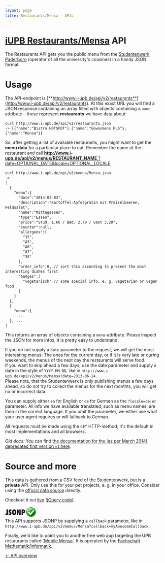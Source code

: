 ```yaml
---
layout: page
title: Restaurants/Mensa - APIs
---
```


[iUPB Restaurants/Mensa](http://www.i-upb.de/restaurants) API
==================
The Restaurants API gets you the public menu from the [Studentenwerk Paderborn](http://www.studentenwerk-pb.de/gastronomie/) (operator of all the university's cousines) in a handy JSON format.

Usage
=====
  
The API-endpoint is [**http://www.i-upb.de/api/v2/restaurants**](http://www.i-upb.de/api/v2/restaurants). At this exact URL you will find a JSON response containing an array filled with objects containing a `name` attribute – these represent **restaurants** we have data about:

    curl http://www.i-upb.de/api/v2/restaurants.json
    -> [{"name":"Bistro HOTSPOT"},{"name":"Gownsmens Pub"},{"name":"Mensa"}]

So, after getting a list of available restaurants, you might want to get the **menu data** for a particular place to eat. Remember the name of the restaurant and call [**http://www.i-upb.de/api/v2/menus/RESTAURANT_NAME** ?date=OPTIONAL_DATE&locale=OPTIONAL_LOCALE](http://www.i-upb.de/api/v2/menus/Mensa.json)

    curl http://www.i-upb.de/api/v2/menus/Mensa.json
    -> 
    [
      {
        "menu":{
          "date":"2014-03-03",
          "description":"Kartoffel-Apfelgratin mit Preiselbeeren, Feldsalat",
          "name":"Mittagessen",
          "type":"Essen",
          "price":"Stud. 1,60 / Bed. 2,70 / Gast 3,20",
          "counter":null,
          "allergens":[
            "15",
            "A3",
            "A6",
            "A7",
            "38"
          ],
          "order_info":0, // sort this ascending to present the most interesting dishes first
          "badges":[
            "vegetarisch" // some special info, e. g. vegetarian or vegan food
          ]
        }
      },
      {
        "menu":{
          ... 
      }, ... 
    ]

This returns an array of objects containing a `menu`-attribute. Please inspect the JSON for more infos, it is pretty easy to understand.

If you do not supply a `date` parameter to the request, we will get the most interesting menus: The ones for the current day, or if it is very late or during weekends, the menus of the next day the restaurants will serve food.    
If you want to skip ahead a few days, use the date parameter and supply a date in the style of `YYYY-MM-DD`, like in `http://www.i-upb.de/api/v2/menus/Mensa?date=2013-06-24`.    
Please note, that the Studentenwerk is only publishing menus a few days ahead, so do not try to collect the menus for the next monthts, you will get no or incorrect data.

You can supply either `en` for English or `de` for German as the `?locale=de|en` parameter. All info we have available translated, such as menu names, are then in the correct language. If you omit the parameter, we either use what your user agent requires or will fallback to German.

All requests must be made using the `GET` HTTP-method; it's the default in most implementations and all browsers.

*Old docs:* You can find [the documentation for the (as per March 2014) deprecated first version `v1` here](/apis.restaurants.v1.html).

Source and more
===============

This data is gathered from a CSV feed of the Studentenwerk, but is a **private** API. Only use this for your pet projects, e. g. in your office. Consider using the [official data source](http://www.studentenwerk-pb.de/gastronomie/rahmenbedingungen-fuer-speiseplan-nutzung/) directly. 

Checkout it out [live](http://www.i-upb.de/restaurants) ([jQuery code](https://github.com/yippie-io/iUPB/blob/master/app/assets/javascripts/restaurants.js.coffee)).

![JSONP enabled](images/jsonp-ok.png)   
This API supports JSONP by supplying a `callback` parameter, like in `http://www.i-upb.de/api/v2/menus/Mensa?callback=myAwesomeCallback`.

Finally, we'd like to point you to another free web app targeting the UPB restaurants called ['Mobile Mensa'](http://zeugs.die-fachschaft.de/mobilemensa/). It is operated by the [Fachschaft Mathematik/Informatik](https://fsmi.uni-paderborn.de).

[← API overview](/apis.html)